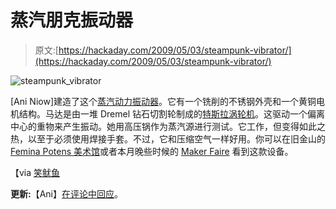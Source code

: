 # 蒸汽朋克振动器

> 原文:[https://hackaday.com/2009/05/03/steampunk-vibrator/](https://hackaday.com/2009/05/03/steampunk-vibrator/)

![steampunk_vibrator](../Images/35756cd75de6796d625cccf6fd794efd.png "steampunk_vibrator")

[Ani Niow]建造了这个[蒸汽动力振动器](http://www.flickr.com/photos/vniow/sets/72157617413089233/ "steampunk vibrator - a set on Flickr")。它有一个铣削的不锈钢外壳和一个黄铜电机结构。马达是由一堆 Dremel 钻石切割轮制成的[特斯拉涡轮机](http://hackaday.com/2008/10/29/tesla-turbines-for-fun-and-profit/ "Tesla turbines for fun and profit  - Hack a Day")。这驱动一个偏离中心的重物来产生振动。她用高压锅作为蒸汽源进行测试。它工作，但变得如此之热，以至于必须使用焊接手套。不过，它和压缩空气一样好用。你可以在旧金山的 [Femina Potens 美术馆](http://feminapotens.org/index.php?option=com_content&task=view&id=198&Itemid=47)或者本月晚些时候的 [Maker Faire](http://makerfaire.com/ "makerfaire.com: Maker Faire") 看到这款设备。

【via [笑鱿鱼](http://laughingsquid.com/steampunk-vibrator-by-ani-niow/ "Steampunk Vibrator by Ani Niow")

**更新:**【Ani】[在评论中回应](http://hackaday.com/2009/05/03/steampunk-vibrator/#comment-72526)。